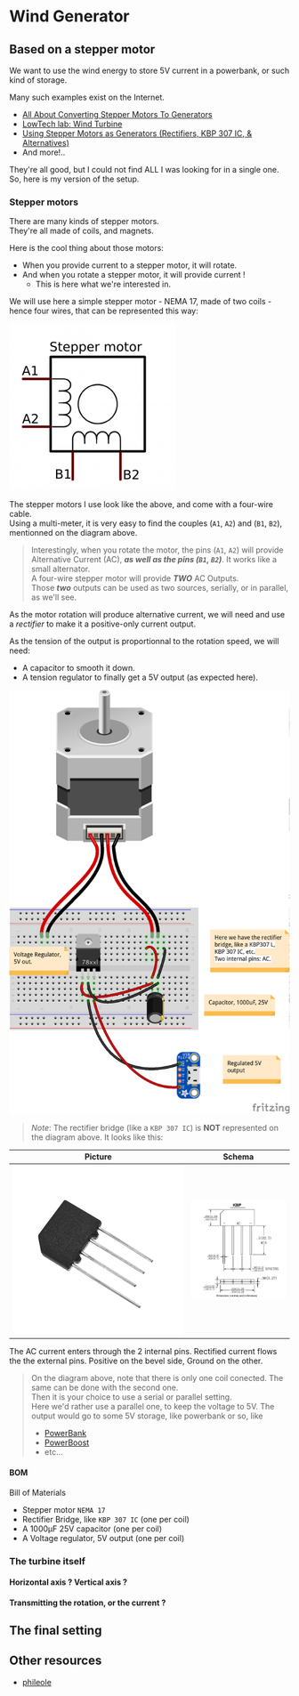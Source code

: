 # Wind Generator
## Based on a stepper motor

We want to use the wind energy to store 5V current in a powerbank, or such kind of storage.

Many such examples exist on the Internet.
- [All About Converting Stepper Motors To Generators](https://www.youtube.com/watch?v=-zCTggoh994&t=102s)
- [LowTech lab: Wind Turbine](https://wiki.lowtechlab.org/wiki/L%27%C3%A9olienne/en-gb)
- [Using Stepper Motors as Generators (Rectifiers, KBP 307 IC, & Alternatives)](https://www.youtube.com/watch?v=58XnKt1BxV0) 
- And more!..

They're all good, but I could not find ALL I was looking for in a single one.  
So, here is my version of the setup.

### Stepper motors
There are many kinds of stepper motors.  
They're all made of coils, and magnets.  

Here is the cool thing about those motors:  
- When you provide current to a stepper motor, it will rotate.  
- And when you rotate a stepper motor, it will provide current !  
    - This is here what we're interested in.

We will use here a simple stepper motor - NEMA 17, made of two coils - hence four wires, that can be represented this way:

![Stepper - 4 wires](./images/stepper.schema.png)

The stepper motors I use look like the above, and come with a four-wire cable.  
Using a multi-meter, it is very easy to find the couples (`A1`, `A2`) and (`B1`, `B2`), mentionned on the diagram above. 

> Interestingly, when you rotate the motor, the pins (`A1`, `A2`) will provide Alternative Current (AC), **_as well as the pins (`B1`, `B2`)_**. It works like a small alternator.   
A four-wire stepper motor will provide **_TWO_** AC Outputs.  
> Those _**two**_ outputs can be used as two sources, serially, or in parallel, as we'll see.

As the motor rotation will produce alternative current, we will need and use a _rectifier_ to make it a positive-only current output.

As the tension of the output is proportionnal to the rotation speed, we will need:
- A capacitor to smooth it down.
- A tension regulator to finally get a 5V output (as expected here).

![Wiring](./images/01_bb.png)

> _Note_: The rectifier bridge (like a `KBP 307 IC`) is **NOT** represented on the diagram above. It looks like this:  

| Picture | Schema |
|:-------:|:------:|
| ![Picture](./images/bridge.01.jpg) | ![Schema](./images/bridge.02.jpg) |

The AC current enters through the 2 internal pins. Rectified current flows
the the external pins. Positive on the bevel side, Ground on the other.

> On the diagram above, note that there is only one coil conected. The same can be done with the second one.  
> Then it is your choice to use a serial or parallel setting.  
> Here we'd rather use a parallel one, to keep the voltage to 5V.
> The output would go to some 5V storage, like powerbank or so, like
> - [PowerBank](https://www.arrow.com/en/products/1565/adafruit-industries)
> - [PowerBoost](https://www.adafruit.com/product/1944)
> - etc...

#### BOM
Bill of Materials
- Stepper motor `NEMA 17`
- Rectifier Bridge, like `KBP 307 IC` (one per coil)
- A 1000&micro;F 25V capacitor (one per coil)
- A Voltage regulator, 5V output (one per coil)

### The turbine itself

#### Horizontal axis ? Vertical axis ?

#### Transmitting the rotation, or the current ?

## The final setting

## Other resources
- [phileole](https://phileole.com/en/homepage/)
